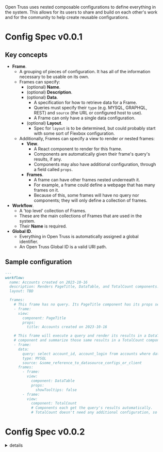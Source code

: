 Open Truss uses nested composable configurations to define everything in the system. This allows for its users to share and build on each other's work and for the community to help create reusable configurations.

# Config Spec v0.0.1

## Key concepts
- **Frame**.
  - A grouping of pieces of configuration. It has all of the information necessary to be usable on its own.
  - Frames can specify:
    - (optional) **Name**.
    - (optional) **Description**.
    - (optional) **Data**.
      - A specification for how to retrieve data for a Frame.
      - Queries must specify their `type` (e.g. MYSQL, GRAPHQL, REST) and `source` (the URL or configured host to use).
      - A Frame can only have a single data configuration.
    - (optional) **Layout**.
      - Spec for `layout` is to be determined, but could probably start with some sort of Flexbox configuration.
  - Additionally, Frames can specify a view to render _or_ nested frames:
    - **View**.
      - A React component to render for this frame.
      - Components are automatically given their frame's query's results, if any.
      - Components may also have additional configuration, through a field called `props`.
    - **Frames**.
      - A frame can have other frames nested underneath it.
      - For example, a frame could define a webpage that has many frames on it.
      - Because of this, some frames will have no query nor components; they will only define a collection of frames.
- **Workflow**.
  - A 'top level' collection of Frames.
  - These are the main collections of Frames that are used in the system.
  - Their **Name** is required.
- **Global ID**.
  - Everything in Open Truss is automatically assigned a global identifier.
  - An Open Truss Global ID is a valid URI path.

## Sample configuration

```md
---
workflow:
  name: Accounts created on 2023-10-16
  description: Renders PageTitle, DataTable, and TotalCount components.
  layout: TBD

  frames:
    # This frame has no query. Its PageTitle component has its props set in the configuration.
    - frame:
      view:
        component: PageTitle
        props:
          title: Accounts created on 2023-10-16

    # This frame will execute a query and render its results in a DataTable
    # component and summarize those same results in a TotalCount component.
    - frame:
      data:
        query: select account_id, account_login from accounts where date(created_at) = '2023-10-16' order by id desc;
        type: MYSQL
        source: &some_reference_to_datasource_configs_or_client
      frames:
        - frame:
          view:
            component: DataTable
            props:
              showTooltips: false
        - frame:
          view:
            component: TotalCount
            # Components each get the query's results automatically.
            # TotalCount doesn't need any additional configuration, so we pass nothing in.
```

# Config Spec v0.0.2

<details>

<summary>details</summary>

## Key concepts

- **frameWrapper** - A component to wrap each `frame` with.
  - They are OpenTruss components and thus take in the standard props.
  - In addition, they also accept props for the frame's configuration and the path to the current frame in the workflow configuration.
  - This is optional and helpful for adding custom behavior to frames. For example, the config builder adds overlays to edit and delete frames.
- **signals** - This is a global state store that can be accessed by all parts of the workflow.
  - This will allow us to easily share state across workflows, components, and data.
  - Workflows, components, and data declare what signals they need and we can validate at config compile time when the workflow is not configured with the needed signals. If a signal is is missing we can do things like show a warning to the user or auto-suggest adding signals to their config.
- **frameRender** - This is tells the render how to render the current level of frames.
  - By default it will render frames inline.
  - The `sequence` annotation tells the renderer to render only one frame at a time. We will pass in navigation functions into components which will allow them to tell the render to move to the next / prev frames. We can persist a cursor to local / server storage saying where the user is in the workflow and the renderer can use that to render the appropriate frame on page load.
- **storedQuery** - This data type tells the renderer to use stored queries to fetch results.
  - If the current url matches `/stored_queries/id/sessions/id`
    - it issues a GET request to fetch results from that url (it shows a loading indicator while results are being fetched by the stored query backend)
    - else if there are signals in the global store that match the parameters needed for the query
      - It sends a POST to create stored query, sets the cursor for the current location in the workflow, then redirects to the stored query url returned by the POST. The redirect will trigger the first part of this condition.
    - else redirect the user back to the beginning of the workflow.
  - The `pageSize` annotation sets how many results to show per page. Default 1.
  - Components will be given navigation functions. There will be a navigation function that moves to the next page of results (e.g. increments the pagination, fetches more results, and re-renders the frame).
- **Local / server store** - We can persist values to local storage or the server.
  - This is useful for persisting workflow and pagination cursors among other values.
  - For the server store, we can add a `store` column to the workflow sessions table to hold arbitrary json data.

## Sample configuration

```yaml
# Worfklow name: Get all issues for a given user
# This is a multi-stage workflow
# 1. Show input form to add account_id
# 2. User inputs account_id
# 3. Shows list of issues belonging to that account_id
workflow:
  version: 1
  signals:
    - account_id: number
  renderFrames: InSequence
  frameWrapper: ConfigBuilderFrameWrapper
  frames:
    - frame:
      view:
        component: OTInputForm
        props:
          fields:
            - :account_id
    - frame:
      data:
        query: >\n
          SELECT id AS issue_id
          FROM issues
          WHERE author_id = :account_id
        params:
          account_id: :account_id
        transforms:
          mapColumns:
            issue_id: issue_ids # TableOfContent
        type: StoredQuery
        pageSize: 50
        source: mysql1
      frames:
        - frame:
          view:
            component: OTStoredQueryToolbar
        - frame:
          view:
            component: TableOfContent
              content_ids: :issue_ids # example of argument aliasing
              content_type: issue
```

</details>
